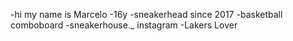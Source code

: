 -hi my name is Marcelo
-16y
-sneakerhead since 2017
-basketball comboboard
-sneakerhouse._ instagram
-Lakers Lover


